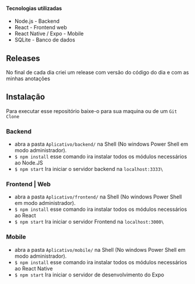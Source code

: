 #### Tecnologias utilizadas

- Node.js - Backend
- React - Frontend web
- React Native / Expo - Mobile
- SQLite - Banco de dados

## Releases

No final de cada dia criei um release com versão do código do dia e com as minhas anotações

## Instalação

Para executar esse repositório baixe-o para sua maquina ou de um `Git Clone`

### Backend

- abra a pasta `Aplicativo/backend/` na Shell (No windows Power Shell em modo administrador).
- `$ npm install` esse comando ira instalar todos os módulos necessários ao Node.JS
- `$ npm start` Ira iniciar o servidor backend na `localhost:3333\`

### Frontend | Web

- abra a pasta `Aplicativo/frontend/` na Shell (No windows Power Shell em modo administrador).
- `$ npm install` esse comando ira instalar todos os módulos necessários ao React
- `$ npm start` Ira iniciar o servidor Frontend na `localhost:3000\`

### Mobile

- abra a pasta `Aplicativo/mobile/` na Shell (No windows Power Shell em modo administrador).
- `$ npm install` esse comando ira instalar todos os módulos necessários ao React Native
- `$ npm start` Ira iniciar o servidor de desenvolvimento do Expo
